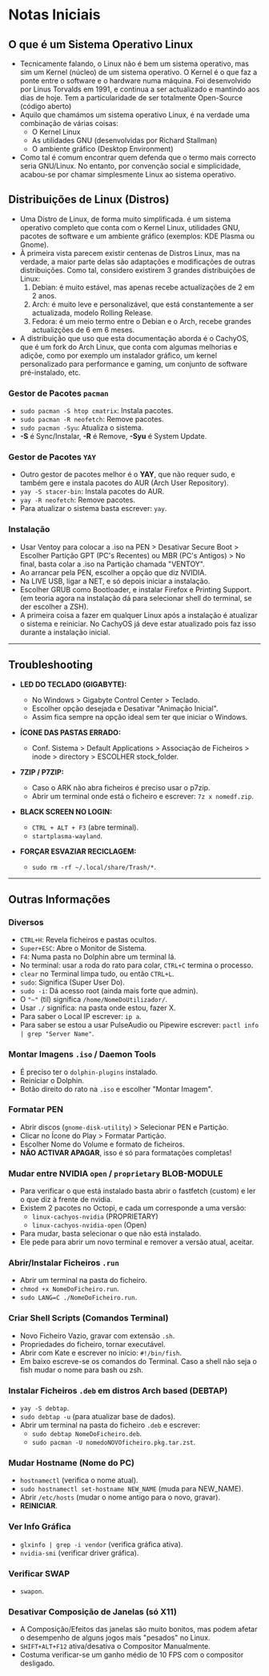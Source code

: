 # Notas Iniciais

## O que é um Sistema Operativo Linux
- Tecnicamente falando, o Linux não é bem um sistema operativo, mas sim um Kernel (núcleo) de um sistema operativo. O Kernel é o que faz a ponte entre o software e o hardware numa máquina. Foi desenvolvido por Linus Torvalds em 1991, e continua a ser actualizado e mantindo aos dias de hoje. Tem a particularidade de ser totalmente Open-Source (código aberto)
- Aquilo que chamámos um sistema operativo Linux, é na verdade uma combinação de várias coisas:
  - O Kernel Linux
  - As utilidades GNU (desenvolvidas por Richard Stallman)
  - O ambiente gráfico (Desktop Environment)
- Como tal é comum encontrar quem defenda que o termo mais correcto seria GNU/Linux. No entanto, por convenção social e simplicidade, acabou-se por chamar simplesmente Linux ao sistema operativo.

## Distribuições de Linux (Distros)
- Uma Distro de Linux, de forma muito simplificada. é um sistema operativo completo que conta com o Kernel Linux, utilidades GNU, pacotes de software e um ambiente gráfico (exemplos: KDE Plasma ou Gnome).
- À primeira vista parecem existir centenas de Distros Linux, mas na verdade, a maior parte delas são adaptações e modificações de outras distribuições. Como tal, considero existirem 3 grandes distribuições de Linux:
  1. Debian: é muito estável, mas apenas recebe actualizações de 2 em 2 anos.
  2. Arch: é muito leve e personalizável, que está constantemente a ser actualizada, modelo Rolling Release.
  3. Fedora: é um meio termo entre o Debian e o Arch, recebe grandes actualizções de 6 em 6 meses.
- A distribuição que uso que esta documentação aborda é o CachyOS, que é um fork do Arch Linux, que conta com algumas melhorias e adiçõe, como por exemplo um instalador gráfico, um kernel personalizado para performance e gaming, um conjunto de software pré-instalado, etc.

### Gestor de Pacotes `pacman`
- `sudo pacman -S htop cmatrix`: Instala pacotes.
- `sudo pacman -R neofetch`: Remove pacotes.
- `sudo pacman -Syu`: Atualiza o sistema.
- **-S** é Sync/Instalar, **-R** é Remove, **-Syu** é System Update.

### Gestor de Pacotes `YAY`
- Outro gestor de pacotes melhor é o **YAY**, que não requer sudo, e também gere e instala pacotes do AUR (Arch User Repository).
- `yay -S stacer-bin`: Instala pacotes do AUR.
- `yay -R neofetch`: Remove pacotes.
- Para atualizar o sistema basta escrever: `yay`.

### Instalação
- Usar Ventoy para colocar a .iso na PEN > Desativar Secure Boot > Escolher Partição GPT (PC's Recentes) ou MBR (PC's Antigos) > No final, basta colar a .iso na Partição chamada "VENTOY".
- Ao arrancar pela PEN, escolher a opção que diz NVIDIA.
- Na LIVE USB, ligar a NET, e só depois iniciar a instalação.
- Escolher GRUB como Bootloader, e instalar Firefox e Printing Support. (em teoria agora na instalação dá para selecionar shell do terminal, se der escolher a ZSH).
- A primeira coisa a fazer em qualquer Linux após a instalação é atualizar o sistema e reiniciar. No CachyOS já deve estar atualizado pois faz isso durante a instalação inicial.

---

## Troubleshooting

- **LED DO TECLADO (GIGABYTE):**
  - No Windows > Gigabyte Control Center > Teclado.
  - Escolher opção desejada e Desativar "Animação Inicial".
  - Assim fica sempre na opção ideal sem ter que iniciar o Windows.

- **ÍCONE DAS PASTAS ERRADO:**
  - Conf. Sistema > Default Applications > Associação de Ficheiros > inode > directory > ESCOLHER stock_folder.

- **7ZIP / P7ZIP:**
  - Caso o ARK não abra ficheiros é preciso usar o p7zip.
  - Abrir um terminal onde está o ficheiro e escrever: `7z x nomedf.zip`.

- **BLACK SCREEN NO LOGIN:**
  - `CTRL + ALT + F3` (abre terminal).
  - `startplasma-wayland`.

- **FORÇAR ESVAZIAR RECICLAGEM:**
  - `sudo rm -rf ~/.local/share/Trash/*`.

---

## Outras Informações

### Diversos
- `CTRL+H`: Revela ficheiros e pastas ocultos.
- `Super+ESC`: Abre o Monitor de Sistema.
- `F4`: Numa pasta no Dolphin abre um terminal lá.
- No terminal: usar a roda do rato para colar, `CTRL+C` termina o processo.
- `clear` no Terminal limpa tudo, ou então `CTRL+L`.
- `sudo`: Significa (Super User Do).
- `sudo -i`: Dá acesso root (ainda mais forte que admin).
- O `"~"` (til) significa `/home/NomeDoUtilizador/`.
- Usar `./` significa: na pasta onde estou, fazer X.
- Para saber o Local IP escrever: `ip a`.
- Para saber se estou a usar PulseAudio ou Pipewire escrever: `pactl info | grep "Server Name"`.

### Montar Imagens `.iso` / Daemon Tools
- É preciso ter o `dolphin-plugins` instalado.
- Reiniciar o Dolphin.
- Botão direito do rato na `.iso` e escolher "Montar Imagem".

### Formatar PEN
- Abrir discos (`gnome-disk-utility`) > Selecionar PEN e Partição.
- Clicar no Ícone do Play > Formatar Partição.
- Escolher Nome do Volume e formato de ficheiros.
- **NÃO ACTIVAR APAGAR**, isso é só para formatações completas!

### Mudar entre NVIDIA `open` / `proprietary` BLOB-MODULE
- Para verificar o que está instalado basta abrir o fastfetch (custom) e ler o que diz à frente de nvidia.
- Existem 2 pacotes no Octopi, e cada um corresponde a uma versão:
  - `linux-cachyos-nvidia` (PROPRIETARY)
  - `linux-cachyos-nvidia-open` (Open)
- Para mudar, basta selecionar o que não está instalado.
- Ele pede para abrir um novo terminal e remover a versão atual, aceitar.

### Abrir/Instalar Ficheiros `.run`
- Abrir um terminal na pasta do ficheiro.
- `chmod +x NomeDoFicheiro.run`.
- `sudo LANG=C ./NomeDoFicheiro.run`.

### Criar Shell Scripts (Comandos Terminal)
- Novo Ficheiro Vazio, gravar com extensão `.sh`.
- Propriedades do ficheiro, tornar executável.
- Abrir com Kate e escrever no início: `#!/bin/fish`.
- Em baixo escreve-se os comandos do Terminal. Caso a shell não seja o fish mudar o nome para bash ou zsh.

### Instalar Ficheiros `.deb` em distros Arch based (DEBTAP)
- `yay -S debtap`.
- `sudo debtap -u` (para atualizar base de dados).
- Abrir um terminal na pasta do ficheiro `.deb` e escrever:
  - `sudo debtap NomeDoFicheiro.deb`.
  - `sudo pacman -U nomedoNOVOficheiro.pkg.tar.zst`.

### Mudar Hostname (Nome do PC)
- `hostnamectl` (verifica o nome atual).
- `sudo hostnamectl set-hostname NEW_NAME` (muda para NEW_NAME).
- Abrir `/etc/hosts` (mudar o nome antigo para o novo, gravar).
- **REINICIAR**.

### Ver Info Gráfica
- `glxinfo | grep -i vendor` (verifica gráfica ativa).
- `nvidia-smi` (verificar driver gráfica).

### Verificar SWAP
- `swapon`.

### Desativar Composição de Janelas (só X11)
- A Composição/Efeitos das janelas são muito bonitos, mas podem afetar o desempenho de alguns jogos mais "pesados" no Linux.
- `SHIFT+ALT+F12` ativa/desativa o Compositor Manualmente.
- Costuma verificar-se um ganho médio de 10 FPS com o compositor desligado.
